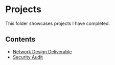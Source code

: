 # Projects
This folder showcases projects I have completed.
## Contents
* [Network Design Deliverable](Network-Design-Deliverable)
* [Security Audit](Security-Audit)
